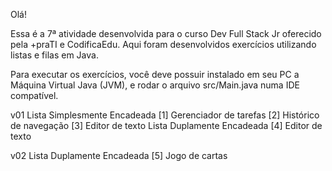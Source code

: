 Olá!

Essa é a 7ª atividade desenvolvida para o curso Dev Full Stack Jr oferecido pela +praTI e CodificaEdu.
Aqui foram desenvolvidos exercícios utilizando listas e filas em Java.

Para executar os exercícios, você deve possuir instalado em seu PC a Máquina Virtual Java (JVM), e rodar o arquivo src/Main.java numa IDE compatível.


v01
Lista Simplesmente Encadeada
[1] Gerenciador de tarefas
[2] Histórico de navegação
[3] Editor de texto
Lista Duplamente Encadeada
[4] Editor de texto

v02
Lista Duplamente Encadeada
[5] Jogo de cartas